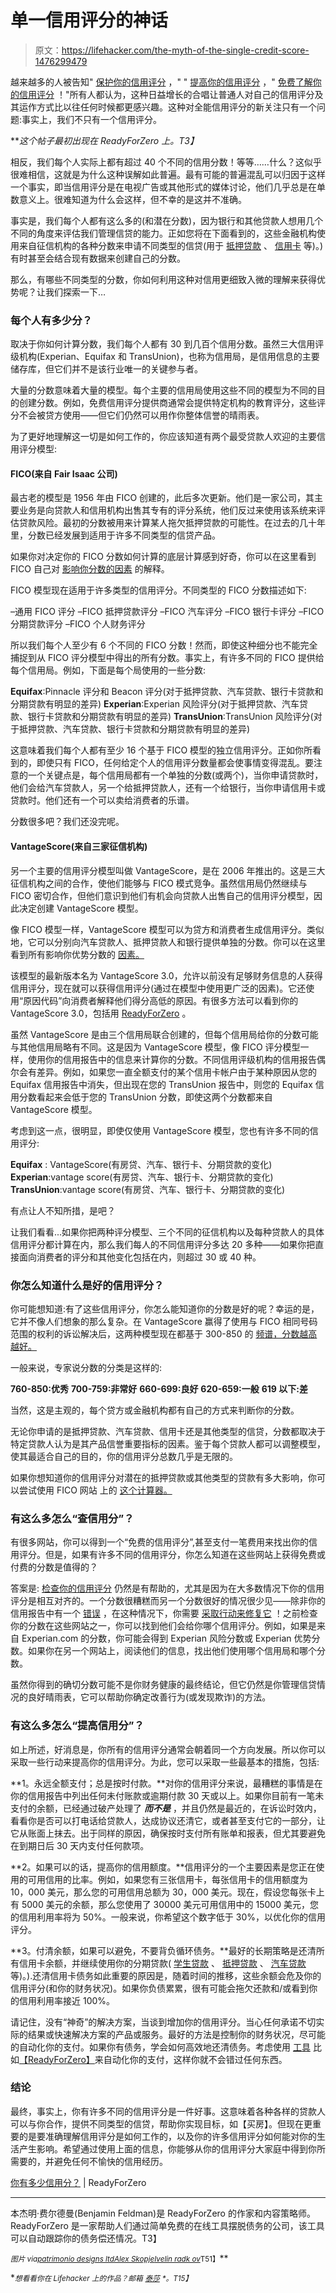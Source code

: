 # 单一信用评分的神话

> 原文：<https://lifehacker.com/the-myth-of-the-single-credit-score-1476299479>

越来越多的人被告知" [保护你的信用评分](http://blog.readyforzero.com/resources/credit-score/#protect-credit-identity-theft) ，" " [提高你的信用评分](http://blog.readyforzero.com/resources/credit-score/#improve-credit-score) ，" [免费了解你的信用评分](http://blog.readyforzero.com/resources/credit-score/#free-credit-score-credit-report) ！"所有人都认为，这种日益增长的合唱让普通人对自己的信用评分及其运作方式比以往任何时候都更感兴趣。这种对全能信用评分的新关注只有一个问题:事实上，我们不只有一个信用评分。



***这个帖子最初出现在 ReadyForZero 上。*T3】**

相反，我们每个人实际上都有超过 40 个不同的信用分数！等等……什么？这似乎很难相信，这就是为什么这种误解如此普遍。最有可能的普遍混乱可以归因于这样一个事实，即当信用评分是在电视广告或其他形式的媒体讨论，他们几乎总是在单数意义上。很难知道为什么会这样，但不幸的是这并不准确。

事实是，我们每个人都有这么多的(和潜在分数)，因为银行和其他贷款人想用几个不同的角度来评估我们管理信贷的能力。正如您将在下面看到的，这些金融机构使用来自征信机构的各种分数来申请不同类型的信贷(用于 [抵押贷款](http://blog.readyforzero.com/resources/mortgage/) 、 [信用卡](http://blog.readyforzero.com/resources/credit-card-debt/) 等)。)有时甚至会结合现有数据来创建自己的分数。

那么，有哪些不同类型的分数，你如何利用这种对信用更细致入微的理解来获得优势呢？让我们探索一下…

### 每个人有多少分？

取决于你如何计算分数，我们每个人都有 30 到几百个信用分数。虽然三大信用评级机构(Experian、Equifax 和 TransUnion)，也称为信用局，是信用信息的主要储存库，但它们并不是该行业唯一的关键参与者。

大量的分数意味着大量的模型。每个主要的信用局使用这些不同的模型为不同的目的创建分数。例如，免费信用评分提供商通常会提供特定机构的教育评分，这些评分不会被贷方使用——但它们仍然可以用作你整体信誉的晴雨表。

为了更好地理解这一切是如何工作的，你应该知道有两个最受贷款人欢迎的主要信用评分模型:

#### **FICO(来自 Fair Isaac 公司)**

最古老的模型是 1956 年由 FICO 创建的，此后多次更新。他们是一家公司，其主要业务是向贷款人和信用机构出售其专有的评分系统，他们反过来使用该系统来评估贷款风险。最初的分数被用来计算某人拖欠抵押贷款的可能性。在过去的几十年里，分数已经发展到适用于许多不同类型的信贷产品。

如果你对决定你的 FICO 分数如何计算的底层计算感到好奇，你可以在这里看到 FICO 自己对 [影响你分数的因素](http://www.myfico.com/crediteducation/whatsinyourscore.aspx) 的解释。

FICO 模型现在适用于许多类型的信用评分。不同类型的 FICO 分数描述如下:

–通用 FICO 评分
–FICO 抵押贷款评分
–FICO 汽车评分
–FICO 银行卡评分
–FICO 分期贷款评分
–FICO 个人财务评分

所以我们每个人至少有 6 个不同的 FICO 分数！然而，即使这种细分也不能完全捕捉到从 FICO 评分模型中得出的所有分数。事实上，有许多不同的 FICO 提供给每个信用局。例如，下面是每个局使用的一些分数:

**Equifax**:Pinnacle 评分和 Beacon 评分(对于抵押贷款、汽车贷款、银行卡贷款和分期贷款有明显的差异)
**Experian**:Experian 风险评分(对于抵押贷款、汽车贷款、银行卡贷款和分期贷款有明显的差异)
**TransUnion**:TransUnion 风险评分(对于抵押贷款、汽车贷款、银行卡贷款和分期贷款有明显的差异)

这意味着我们每个人都有至少 16 个基于 FICO 模型的独立信用评分。正如你所看到的，即使只有 FICO，任何给定个人的信用评分数量都会使事情变得混乱。要注意的一个关键点是，每个信用局都有一个单独的分数(或两个)，当你申请贷款时，他们会给汽车贷款人，另一个给抵押贷款人，还有一个给银行，当你申请信用卡或贷款时。他们还有一个可以卖给消费者的乐谱。

分数很多吧？我们还没完呢。

#### **VantageScore(来自三家征信机构)**

另一个主要的信用评分模型叫做 VantageScore，是在 2006 年推出的。这是三大征信机构之间的合作，使他们能够与 FICO 模式竞争。虽然信用局仍然继续与 FICO 密切合作，但他们意识到他们有机会向贷款人出售自己的信用评分模型，因此决定创建 VantageScore 模型。

像 FICO 模型一样，VantageScore 模型可以为贷方和消费者生成信用评分。类似地，它可以分别向汽车贷款人、抵押贷款人和银行提供单独的分数。你可以在这里 看到所有影响你优势分数的 [因素。](http://your.vantagescore.com/score-influences)

该模型的最新版本名为 VantageScore 3.0，允许以前没有足够财务信息的人获得信用评分，现在就可以获得信用评分(通过在模型中使用更广泛的因素)。它还使用“原因代码”向消费者解释他们得分高低的原因。有很多方法可以看到你的 VantageScore 3.0，包括用 [ReadyForZero](https://www.readyforzero.com/) 。

虽然 VantageScore 是由三个信用局联合创建的，但每个信用局给你的分数可能与其他信用局略有不同。这是因为 VantageScore 模型，像 FICO 评分模型一样，使用你的信用报告中的信息来计算你的分数。不同信用评级机构的信用报告偶尔会有差异。例如，如果您一直全额支付的某个信用卡帐户由于某种原因从您的 Equifax 信用报告中消失，但出现在您的 TransUnion 报告中，则您的 Equifax 信用分数看起来会低于您的 TransUnion 分数，即使这两个分数都来自 VantageScore 模型。

考虑到这一点，很明显，即使仅使用 VantageScore 模型，您也有许多不同的信用评分:

**Equifax** : VantageScore(有房贷、汽车、银行卡、分期贷款的变化)
**Experian**:vantage score(有房贷、汽车、银行卡、分期贷款的变化)
**TransUnion**:vantage score(有房贷、汽车、银行卡、分期贷款的变化)

有点让人不知所措，是吧？

让我们看看...如果你把两种评分模型、三个不同的征信机构以及每种贷款人的具体信用评分都计算在内，那么我们每人的不同信用评分多达 20 多种——如果你把直接面向消费者的评分和其他变化包括在内，则超过 30 或 40 种。

### 你怎么知道什么是好的信用评分？

你可能想知道:有了这些信用评分，你怎么能知道你的分数是好的呢？幸运的是，它并不像人们想象的那么复杂。在 VantageScore 赢得了使用与 FICO 相同号码范围的权利的诉讼解决后，这两种模型现在都基于 300-850 的 [频谱，分数越高越好。](https://lifehacker.com/stop-chasing-the-perfect-credit-score-the-best-perks-c-511181868)

一般来说，专家说分数的分类是这样的:

**760-850:优秀**
**700-759:非常好**
**660-699:良好**
**620-659:一般**
**619 以下:差**

当然，这是主观的，每个贷方或金融机构都有自己的方式来判断你的分数。

无论你申请的是抵押贷款、汽车贷款、信用卡还是其他类型的信贷，分数都取决于特定贷款人认为是其产品信誉重要指标的因素。鉴于每个贷款人都可以调整模型，使其最适合自己的目的，你的信用评分总数几乎是无限的。

如果你想知道你的信用评分对潜在的抵押贷款或其他类型的贷款有多大影响，你可以尝试使用 FICO 网站 上的 [这个计算器。](http://www.myfico.com/myfico/creditcentral/loanrates.aspx)

### 有这么多怎么“查信用分”？

有很多网站，你可以得到一个“免费的信用评分”,甚至支付一笔费用来找出你的信用评分。但是，如果有许多不同的信用评分，你怎么知道在这些网站上获得免费或付费的分数是值得的？

答案是: [检查你的信用评分](http://blog.readyforzero.com/how-do-i-get-my-free-credit-report-score/) 仍然是有帮助的，尤其是因为在大多数情况下你的信用评分是相互对齐的。一个分数很糟糕而另一个分数很好的情况很少见——除非你的信用报告中有一个 [错误](https://lifehacker.com/how-can-i-remove-blemishes-from-my-credit-report-1401854733) ，在这种情况下，你需要 [采取行动来修复它](http://blog.readyforzero.com/do-it-yourself-credit-repair/) ！之前检查你的分数在这些网站之一，你可以找到他们会给你哪个信用评分。例如，如果是来自 Experian.com 的分数，你可能会得到 Experian 风险分数或 Experian 优势分数。如果你在另一个网站上，阅读他们的信息，找出他们使用哪个信用局和哪个分数。

虽然你得到的确切分数可能不是你财务健康的最终结论，但它仍然是你管理信贷情况的良好晴雨表，它可以帮助你确定改善行为(或发现欺诈)的方法。

### 有这么多怎么“提高信用分”？

如上所述，好消息是，你所有的信用评分通常会朝着同一个方向发展。所以你可以采取一些行动来提高你的信用评分。为此，您可以采取一些最基本的措施，包括:

**1。永远全额支付；总是按时付款。**对你的信用评分来说，最糟糕的事情是在你的信用报告中列出任何未付账款或逾期付款 30 天或以上。如果你目前有一笔未支付的余额，已经通过破产处理了 ***而不是*** ，并且仍然是最近的，在诉讼时效内，看看你是否可以打电话给贷款人，达成协议还清它，或者甚至支付它的一部分，让它从账面上抹去。出于同样的原因，确保按时支付所有账单和报表，但尤其要避免在到期日后 30 天内支付任何款项。

**2。如果可以的话，提高你的信用额度。**信用评分的一个主要因素是您正在使用的可用信用的比率。例如，如果您有三张信用卡，每张信用卡的信用额度为 10，000 美元，那么您的可用信用总额为 30，000 美元。现在，假设您每张卡上有 5000 美元的余额，那么您使用了 30000 美元可用信用中的 15000 美元，您的信用利用率将为 50%。一般来说，你希望这个数字低于 30%，以优化你的信用评分。

**3。付清余额，如果可以避免，不要背负循环债务。**最好的长期策略是还清所有信用卡余额，并继续使用你的分期贷款( [学生贷款](http://blog.readyforzero.com/how-student-loans-affect-your-credit-score/) 、 [抵押贷款](http://blog.readyforzero.com/how-does-a-mortgage-affect-your-credit-score/) 、 [汽车贷款](http://blog.readyforzero.com/how-do-car-loans-affect-your-credit-score/) 等)。).还清信用卡债务如此重要的原因是，随着时间的推移，这些余额会危及你的信用评分(和你的财务状况)。如果你负债累累，很有可能会拖欠还款和/或看到你的信用利用率接近 100%。

请记住，没有“神奇”的解决方案，当谈到增加你的信用评分。当心任何承诺不切实际的结果或快速解决方案的产品或服务。最好的方法是控制你的财务状况，尽可能的自动化你的支付。如果你有债务，学会如何高效地还清债务。考虑使用 [工具](https://lifehacker.com/readyforzero-is-a-simple-webapp-thatll-help-get-you-out-5748939) 比如[【ReadyForZero】](https://www.readyforzero.com/)来自动化你的支付，这样你就不会错过任何东西。

### 结论

最终，事实上，你有许多不同的信用评分是一件好事。这意味着各种各样的贷款人可以与你合作，提供不同类型的信贷，帮助你实现目标，如【买房】。但现在更重要的是要准确理解信用评分是如何工作的，以及你的许多信用评分如何能对你的生活产生影响。希望通过使用上面的信息，你能够从你的信用评分大家庭中得到你所需要的，并避免任何不愉快的信用经历。

[你有多少信用分？](http://blog.readyforzero.com/how-many-credit-scores-do-you-have) | ReadyForZero

* * *

本杰明·费尔德曼(Benjamin Feldman)是 ReadyForZero 的作家和内容策略师。ReadyForZero 是一家帮助人们通过简单免费的在线工具摆脱债务的公司，该工具可以自动跟踪你的债务偿还情况。T3】

<small>*图片 via*</small>[<small>*patrimonio designs ltd*</small>](http://www.shutterstock.com/pic.mhtml?id=13285759&src=id)<small></small>*[<small>*Alex Skopje*</small>](http://www.shutterstock.com/gallery-496243p1.html)<small></small>*[<small>*Ivelin radk ov*</small>](http://www.shutterstock.com/gallery-335395p1.html)<small>T51】</small>**

**<small>*想看看你在 Lifehacker 上的作品？邮箱*</small> [<small>*泰莎*</small>](https://mail.google.com/mail/?view=cm&fs=1&tf=1&to=tessa@lifehacker.com) <small>*。*T15】</small>**
